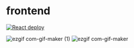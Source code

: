 # frontend

[![React deploy](https://github.com/epowe/epowe-web/actions/workflows/react-deploy.yml/badge.svg)](https://github.com/epowe/epowe-web/actions/workflows/react-deploy.yml)


![ezgif com-gif-maker (1)](https://user-images.githubusercontent.com/68911475/206371167-e5b7b343-6a69-49c7-a818-5bae422d8324.gif)
![ezgif com-gif-maker](https://user-images.githubusercontent.com/68911475/206371426-f8c61614-b6af-4906-88ee-658e1eef6006.gif)
